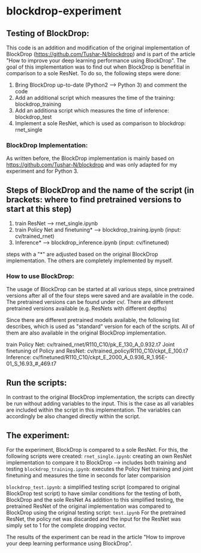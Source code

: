 # blockdrop-experiment

## Testing of BlockDrop: 

This code is an addition and modification of the original implementation of BlockDrop (https://github.com/Tushar-N/blockdrop) and is part of the article "How to improve your deep learning performance using BlockDrop". 
The goal of this implementation was to find out when BlockDrop is benefitial in comparison to a sole ResNet.
To do so, the following steps were done:
1. Bring BlockDrop up-to-date (Python2 --> Python 3) and comment the code 
2. Add an additional script which measures the time of the training: blockdrop_training
3. Add an additiona script which measures the time of inference: blockdrop_test
4. Implement a sole ResNet, which is used as comparison to blockdrop: rnet_single

### BlockDrop Implementation:
As written before, the BlockDrop implementation is mainly based on https://github.com/Tushar-N/blockdrop and was only adapted for my experiment and for Python 3.

## Steps of BlockDrop and the name of the script (in brackets: where to find pretrained versions to start at this step)
1. train ResNet --> rnet_single.ipynb 
2. train Policy Net and finetuning* --> blockdrop_training.ipynb (input: cv/trained_rnet)
4. Inference*  --> blockdrop_inference.ipynb (input: cv/finetuned)

steps with a "*" are adjusted based on the original BlockDrop implementation. The others are completely implemented by myself.

### How to use BlockDrop: 
The usage of BlockDrop can be started at all various steps, since pretrained versions after all of the four steps were saved and are available in the code. 
The pretrained versions can be found under cv/. There are different pretrained versions available (e.g. ResNets with different depths)

Since there are different pretrained models available, the following list describes, which is used as "standard" version for each of the scripts. All of them are also available in the original BlockDrop implementation.

train Policy Net: cv/trained_rnet/R110_C10/pk_E_130_A_0.932.t7
Joint finetuning of Policy and ResNet: cv/trained_policy/R110_C10/ckpt_E_100.t7
Inference: cv/finetuned/R110_C10/ckpt_E_2000_A_0.936_R_1.95E-01_S_16.93_#_469.t7

## Run the scripts:
In contrast to the original BlockDrop implementation, the scripts can directly be run without adding variables to the input.
This is the case as all variables are included within the script in this implementation. The variables can accordingly be also changed directly within the script.

## The experiment:
For the experiment, BlockDrop is compared to a sole ResNet. For this, the following scripts were created:
```rnet_single.ipynb```: creating an own ResNet implementation to compare it to BlockDrop --> includes both training and testing
```blockdrop_training.ipynb```: executes the Policy Net training and joint finetuning and measures the time in seconds for later comparision

```blockdrop_test.ipynb```: a simplified testing script (compared to original BlockDrop test script) to have similar conditions for the testing of both, BlockDrop and the sole ResNet
As addition to this simplified testing, the pretrained ResNet of the original implementation was compared to BlockDrop using the original testing script: ```test.ipynb```
For the pretrained ResNet, the policy net was discarded and the input for the ResNet was simply set to 1 for the complete dropping vector. 

The results of the experiment can be read in the article "How to improve your deep learning performance using BlockDrop".

